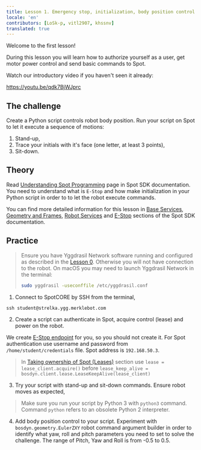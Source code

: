 ```yaml
---
title: Lesson 1. Emergency stop, initialization, body position control
locale: 'en' 
contributors: [LoSk-p, vitl2907, khssnv]
translated: true
---
```


Welcome to the first lesson!

During this lesson you will learn how to authorize yourself as a user, get motor power control and send basic commands to Spot.

Watch our introductory video if you haven't seen it already:

https://youtu.be/qdk7BjWJprc

## The challenge

Create a Python script controls robot body position. Run your script on Spot to let it execute a sequence of motions:

1. Stand-up,
2. Trace your initials with it's face (one letter, at least 3 points),
3. Sit-down.

## Theory

Read [Understanding Spot Programming](https://dev.bostondynamics.com/docs/python/understanding_spot_programming) page in Spot SDK documentation.
You need to understand what is `E-Stop` and how make initialization in your Python script in order to to let the robot execute commands.

You can find more detailed information for this lesson in [Base Services](https://dev.bostondynamics.com/docs/concepts/base_services), [Geometry and Frames](https://dev.bostondynamics.com/docs/concepts/geometry_and_frames), [Robot Services](https://dev.bostondynamics.com/docs/concepts/robot_services) and [E-Stop](https://dev.bostondynamics.com/docs/concepts/estop_service) sections of the Spot SDK documentation.

## Practice

> Ensure you have Yggdrasil Network software running and configured as described in the [Lesson 0](/docs/spot-lesson0). Otherwise you will not have connection to the robot.
> On macOS you may need to launch Yggdrasil Network in the terminal:
> ```bash
> sudo yggdrasil -useconffile /etc/yggdrasil.conf
> ```

1. Connect to SpotCORE by SSH from the terminal,

```console
ssh student@strelka.ygg.merklebot.com
```

2. Create a script can authenticate in Spot, acquire control (lease) and power on the robot.

We create [E-Stop endpoint](https://dev.bostondynamics.com/python/examples/estop/readme) for you, so you should not create it.
For Spot authentication use username and password from `/home/student/credentials` file. Spot address is `192.168.50.3`.

> In [Taking ownership of Spot (Leases)](https://dev.bostondynamics.com/docs/python/understanding_spot_programming#taking-ownership-of-spot-leases) section use `lease = lease_client.acquire()` before `lease_keep_alive = bosdyn.client.lease.LeaseKeepAlive(lease_client)`

3. Try your script with stand-up and sit-down commands. Ensure robot moves as expected,

> Make sure you run your script by Python 3 with `python3` command. Command `python` refers to an obsolete Python 2 interpreter.

4. Add body position control to your script. Experiment with `bosdyn.geometry.EulerZXY` robot command argument builder in order to identify what yaw, roll and pitch parameters you need to set to solve the challenge. The range of Pitch, Yaw and Roll is from -0.5 to 0.5.

